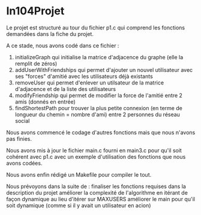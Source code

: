 # In104Projet

Le projet est structuré au tour du fichier p1.c qui comprend les fonctions demandées dans la fiche du projet.

A ce stade, nous avons codé dans ce fichier :

1. initializeGraph qui initialise la matrice d'adjacence du graphe (elle la remplit de zéros)
2. addUserWithFriendships qui permet d'ajouter un nouvel utilisateur avec ses "forces" d'amitié avec les utilisateurs déjà existants
3. removeUser qui permet d'enlever un utilsateur de la matrice d'adjacence et de la liste des utilisateurs
4. modifyFriendship qui permet de modifier la force de l'amitié entre 2 amis (donnés en entrée)
5. findShortestPath pour trouver la plus petite connexion (en terme de longueur du chemin = nombre d'ami) entre 2 personnes du réseau social

Nous avons commencé le codage d'autres fonctions mais que nous n'avons pas finies.

Nous avons mis à jour le fichier main.c fourni en main3.c pour qu'il soit cohérent avec p1.c avec un exemple d'utilisation des fonctions que nous avons codées.

Nous avons enfin rédigé un Makefile pour compiler le tout.

Nous prévoyons dans la suite de :
    finaliser les fonctions requises dans la description du projet
    améliorer la complexité de l'algorithme en itérant de façon dynamique au lieu d'itérer sur MAXUSERS
    améliorer le main pour qu'il soit dynamique (comme si il y avait un utilisateur en acion)
